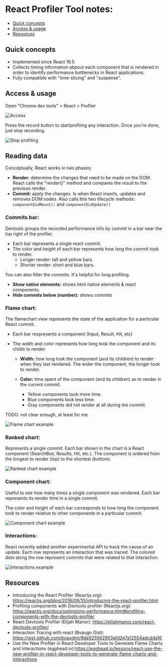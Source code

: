 # React Profiler Tool notes:

<!-- TOC -->

- [Quick concepts](#quick-concepts)
- [Access & usage](#access--usage)
- [Resources](#resources)

<!-- /TOC -->

## Quick concepts

- Implemented since React 16.5
- Collects timing information abpout each component that is rendered in order to identify performance bottlenecks in React applications.
- Fully compatible with "time-slicing" and "suspense".

## Access & usage

Open "Chrome dev tools" > React > Profiler

![Access](https://reactjs.org/static/devtools-profiler-tab-4da6b55fc3c98de04c261cd902c14dc3-53c76.png)

Press the record button to startprofiling any interaction. Once you're done, just stop recording.

![Stop profiling](https://reactjs.org/static/stop-profiling-45619de03bed468869f7a0878f220586-53c76.png)

## Reading data

Conceptually, React works in two phases:

- **Render:** determine the changes that need to be made on the DOM. React calls the "render()" method and compares the result to the previous render.
- **Commit:** apply the changes. Is when React inserts, updates and removes DOM nodes. Also calls this two lifecycle methods: `componentDidMount()` and `componentDidUpdate()`

### Commits bar:

Devtools groups the recorded performance info by commit in a bar near the top right of the profiler.

- Each bar represents a single react commit.
- The color and height of each bar represents how long the commit took to render.
  - Longer render: tall and yellow bars.
  - Shorter render: short and blue bars.

You can also filter the commits. It's helpful for long profiling.

- **Show native elements:** shows html native elements & react components.
- **Hide commits below (number):** shows commits

### Flame chart:

The flamechart view represents the state of the application for a particular React commit.

- Each bar respresents a component (Input, Result, Hit, etc)
- The width and color represents how long took the component and its childs to render.

  - **Width:** how long took the component (and its children) to render when they last rendered. The wider the component, the longer took to render.
  - **Color:** time spent of the component (and its children) as to render in the current commit.

    - Yellow components took more time.
    - Blue components took less time.
    - Gray components did not render at all during the commit.

TODO: not clear enough, at least for me.

![Flame chart example](https://reactjs.org/static/flame-chart-3046f500b9bfc052bde8b7b3b3cfc243-53c76.pngg)

### Ranked chart:

Represents a single commit. Each bar shown in the chart is a React component (SearchBox, Results, Hit, etc.). The component is ordered from the longest to render (top) to the shortest (bottom).

![Ranked chart example](https://reactjs.org/static/ranked-chart-0c81347535e28c9cdef0e94fab887b89-53c76.png)

### Component chart:

Useful to see how many times a single component was rendered. Each bar represents its render time in a single commit.

The color and height of each bar corresponds to how long the component took to render relative to other components in a particular commit.

![Component chart example](https://reactjs.org/static/component-chart-d71275b42c6109e222fbb0932a0c8c09-53c76.png)

### Interactions:

React recently added another experimental API to track the cause of an update.
Each row represents an interaction that was traced. The colored dots along the row represent commits that were related to that interaction.

![Interactions example](https://reactjs.org/static/interactions-a91a39ac076b71aa7a202aaf46f8bd5a-53c76.png)

## Resources

- Introducing the React Profiler (Reactjs.org): https://reactjs.org/blog/2018/09/10/introducing-the-react-profiler.html
- Profiling components with Devtools profiler (Reactjs.org): https://reactjs.org/docs/optimizing-performance.html#profiling-components-with-the-devtools-profiler
- React Devtools Profiler (Elijah Manor): https://elijahmanor.com/react-devtools-profiler/
- Interaction Tracing with react (Bvaugn Gist): https://gist.github.com/bvaughn/8de925562903afd2e7a12554adcdda16
- Use the New Profiler in React Developer Tools to Generate Flame Charts and Interactions (egghead.io):https://egghead.io/lessons/react-use-the-new-profiler-in-react-developer-tools-to-generate-flame-charts-and-interactions
